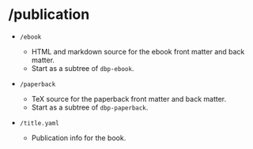 # /publication

- `/ebook`
    - HTML and markdown source for the ebook front matter and back matter.
    - Start as a subtree of `dbp-ebook`.

- `/paperback`
    - TeX source for the paperback front matter and back matter.
    - Start as a subtree of `dbp-paperback`.

- `/title.yaml`
    - Publication info for the book.
